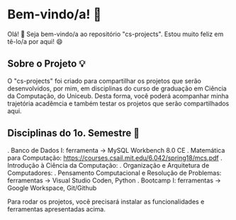 # Bem-vindo/a! 🎉
Olá! 👋 Seja bem-vindo/a ao repositório "cs-projects". Estou muito feliz em tê-lo/a por aqui! 😄

## Sobre o Projeto 💡
O "cs-projects" foi criado para compartilhar os projetos que serão desenvolvidos, por mim, em disciplinas do curso de graduação em Ciência da Computação, do Uniceub. 
Desta forma, você poderá acompanhar minha trajetória acadêmcia e também testar os projetos que serão compartilhados aqui.

## Disciplinas do 1o. Semestre 🚀
. Banco de Dados I: ferramenta -> MySQL Workbench 8.0 CE
. Matemática para Computação: https://courses.csail.mit.edu/6.042/spring18/mcs.pdf
. Introdução à Ciência da Computação: 
. Organização e Arquitetura de Computadores:
. Pensamento Computacional e Resolução de Problemas: ferramentas -> Visual Studio Coden, Python
. Bootcamp I: ferramentas -> Google Workspace, Git/Github

Para rodar os projetos, você precisará instalar as funcionalidades e ferramentas apresentadas acima.


